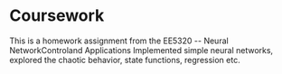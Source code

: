# Coursework
This is a homework assignment from the EE5320 -- Neural NetworkControland Applications
Implemented simple neural networks, explored the chaotic behavior, state functions, regression etc.
